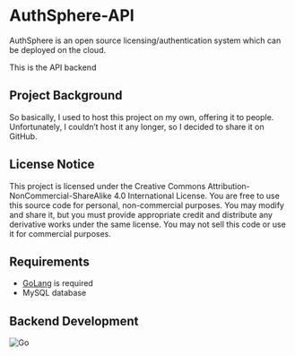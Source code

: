 # AuthSphere-API
AuthSphere is an open source licensing/authentication system which can be deployed on the cloud.

This is the API backend

## Project Background
So basically, I used to host this project on my own, offering it to people. Unfortunately, I couldn’t host it any longer, so I decided to share it on GitHub.
<br>

## License Notice
This project is licensed under the Creative Commons Attribution-NonCommercial-ShareAlike 4.0 International License. You are free to use this source code for personal, non-commercial purposes. You may modify and share it, but you must provide appropriate credit and distribute any derivative works under the same license. You may not sell this code or use it for commercial purposes.

## Requirements
 - <a href="https://go.dev">GoLang</a> is required
 - MySQL database


## Backend Development 
 ![Go](https://img.shields.io/badge/go-%2300ADD8.svg?style=for-the-badge&logo=go&logoColor=white)

